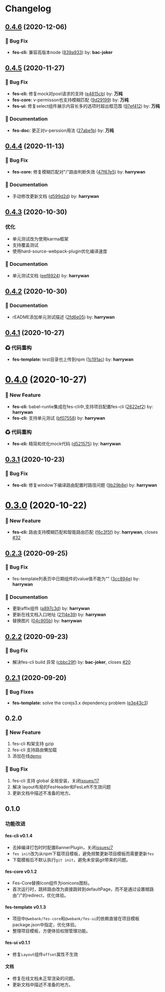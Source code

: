# Changelog

<!-- DO NOT CHANGE THESE COMMENTS - See .github/actions/trigger-github-release/update-changelog.js -->
<!-- insert-new-changelog-here -->
## [0.4.6](https://github.com/WeBankFinTech/fes/compare/v0.4.5...v0.4.6) (2020-12-06)


### :bug: Bug Fix

* **fes-cli:** 兼容高版本node ([839a933](https://github.com/WeBankFinTech/fes/commit/839a933)) by: **bac-joker**
## [0.4.5](https://github.com/WeBankFinTech/fes/compare/v0.4.4...v0.4.5) (2020-11-27)


### :bug: Bug Fix

* **fes-cli:** 修复mock对post请求的支持 ([e4815cb](https://github.com/WeBankFinTech/fes/commit/e4815cb)) by: **万纯**
* **fes-core:** v-permisson也支持模糊匹配 ([9d29199](https://github.com/WeBankFinTech/fes/commit/9d29199)) by: **万纯**
* **fes-ui:** 修复select组件展示内容长多的选项时超出框范围 ([97ef412](https://github.com/WeBankFinTech/fes/commit/97ef412)) by: **万纯**


### :memo: Documentation

* **fes-doc:** 更正对v-perssion用法 ([27abe1b](https://github.com/WeBankFinTech/fes/commit/27abe1b)) by: **万纯**
## [0.4.4](https://github.com/WeBankFinTech/fes/compare/v0.4.3...v0.4.4) (2020-11-13)


### :bug: Bug Fix

* **fes-core:** 修复模糊匹配对"/"路由判断失效 ([47f67e5](https://github.com/WeBankFinTech/fes/commit/47f67e5)) by: **harrywan**


### :memo: Documentation

* 手动修改更新文档 ([d599d2d](https://github.com/WeBankFinTech/fes/commit/d599d2d)) by: **harrywan**
## [0.4.3](https://github.com/WeBankFinTech/fes/compare/v0.4.2...v0.4.3) (2020-10-30)


### 优化

* 单元测试改为使用karma框架
* 支持覆盖测试
* 使用hard-source-webpack-plugin优化编译速度


### :memo: Documentation

* 单元测试文档 ([eef8924](https://github.com/WeBankFinTech/fes/commit/eef8924)) by: **harrywan**
  
## [0.4.2](https://github.com/WeBankFinTech/fes/compare/v0.4.1...v0.4.2) (2020-10-30)


### :memo: Documentation

* rEADME添加单元测试描述 ([2fd6e05](https://github.com/WeBankFinTech/fes/commit/2fd6e05)) by: **harrywan**
## [0.4.1](https://github.com/WeBankFinTech/fes/compare/v0.4.0...v0.4.1) (2020-10-27)


### ♻ 代码重构

* **fes-template:** test目录也上传到npm ([1c191ac](https://github.com/WeBankFinTech/fes/commit/1c191ac)) by: **harrywan**
# [0.4.0](https://github.com/WeBankFinTech/fes/compare/v0.3.1...v0.4.0) (2020-10-27)


### :rocket: New Feature

* **fes-cli:** babel-runtie集成在fes-cli中,支持项目配置fes-cli ([2622ef2](https://github.com/WeBankFinTech/fes/commit/2622ef2)) by: **harrywan**
* **fes-cli:** 支持单元测试 ([bf07558](https://github.com/WeBankFinTech/fes/commit/bf07558)) by: **harrywan**


### ♻ 代码重构

* **fes-cli:** 精简和优化mock代码 ([d521575](https://github.com/WeBankFinTech/fes/commit/d521575)) by: **harrywan**
## [0.3.1](https://github.com/WeBankFinTech/fes/compare/v0.3.0...v0.3.1) (2020-10-23)


### :bug: Bug Fix

* **fes-cli:** 修复window下编译路由配置时路径问题 ([9b29b8e](https://github.com/WeBankFinTech/fes/commit/9b29b8e)) by: **harrywan**
# [0.3.0](https://github.com/WeBankFinTech/fes/compare/v0.2.4...v0.3.0) (2020-10-22)


### :rocket: New Feature

* **fes-cli:** 路由支持模糊匹配和智能路由匹配 ([f6c3f5f](https://github.com/WeBankFinTech/fes/commit/f6c3f5f)) by: **harrywan**, closes [#32](https://github.com/WeBankFinTech/fes.js/issues/32)
## [0.2.3](https://github.com/WeBankFinTech/fes/compare/v0.2.2...v0.2.3) (2020-09-25)


### :bug: Bug Fix

* fes-template列表页中日期组件的value值不能为“” ([3cc894e](https://github.com/WeBankFinTech/fes/commit/3cc894e)) by: **harrywan**


### :memo: Documentation

* 更新affix组件 ([a897c3d](https://github.com/WeBankFinTech/fes/commit/a897c3d)) by: **harrywan**
* 更新在线文档入口地址 ([2114e39](https://github.com/WeBankFinTech/fes/commit/2114e39)) by: **harrywan**
* 替换图片 ([04c905b](https://github.com/WeBankFinTech/fes/commit/04c905b)) by: **harrywan**
## [0.2.2](https://github.com/WeBankFinTech/fes/compare/v0.2.1...v0.2.2) (2020-09-23)


### :bug: Bug Fix

* 解决fes-cli build 异常 ([cbbc29f](https://github.com/WeBankFinTech/fes/commit/cbbc29f)) by: **bac-joker**, closes [#20](https://github.com/WeBankFinTech/fes.js/issues/20)
## [0.2.1](https://github.com/WeBankFinTech/fes/compare/v0.2.0...v0.2.1) (2020-09-20)


### 🐛 Bug Fixes

* **fes-template:** solve the corejs3.x dependency problem ([e3e43c3](https://github.com/WeBankFinTech/fes/commit/e3e43c3))

## 0.2.0

### 🚀 New Feature

1. fes-cli 构架支持 gzip
2. fes-cli 支持路由懒加载
3. 添加在线[demo](http://webank.gitee.io/fes-pro/#/home)

### 🐛 Bug Fix

1. fes-cli 支持 global 全局安装，关闭[issues/17](https://github.com/WeBankFinTech/fes.js/issues/17) 
2. 解决 layout布局的FesHeader和FesLeft不生效问题
3. 更新文档中描述不准备的地方。

## 0.1.0

### 功能改进

#### fes-cli v0.1.4
- 去掉编译打包时时配置BannerPlugin，关闭[issues/7](https://github.com/WeBankFinTech/fes.js/issues/7) 
- `fes init`改为从npm下载项目模板，避免频繁更新项目模板而需要更新`fes`
- 下载模板后不默认执行`git init`，避免未安装git带来的问题。
   
#### fes-core v0.1.2
- Fes-Core替换Icon组件为ionicons图标。
- 首次运行时，跳转路由改为直接跳转到defaultPage，而不是通过设置根路由"/"的redirect，优化体验。

#### fes-template v0.1.3
- 项目中`@webank/fes-core`和`@webank/fes-ui`的依赖直接在项目模板package.json中指定，优化体验。
- 整理项目模板，方便体验权限管理功能。

#### fes-ui v0.1.1
- 修复`Layout`组件`offset`属性不生效

#### 文档
- 修复在线文档未正常渲染的问题。
- 更新文档中描述不准备的地方。 